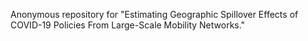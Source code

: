 Anonymous repository for "Estimating Geographic Spillover Effects of COVID-19 Policies From Large-Scale Mobility Networks."

